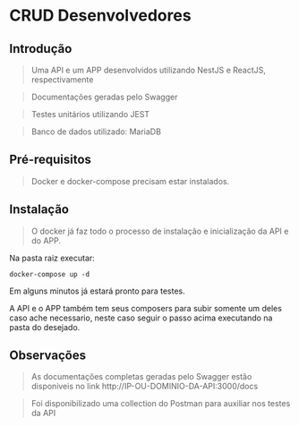 # CRUD Desenvolvedores

## Introdução

> Uma API e um APP desenvolvidos utilizando NestJS e ReactJS, respectivamente

> Documentações geradas pelo Swagger

> Testes unitários utilizando JEST

> Banco de dados utilizado: MariaDB

## Pré-requisitos

> Docker e docker-compose precisam estar instalados.

## Instalação

> O docker já faz todo o processo de instalação e inicialização da API e do APP.

Na pasta raiz executar:

```
docker-compose up -d
```

Em alguns minutos já estará pronto para testes.

A API e o APP também tem seus composers para subir somente um deles caso ache necessario, neste caso seguir o passo acima  executando na pasta do desejado.

## Observações

> As documentações completas geradas pelo Swagger estão disponiveis no link http://IP-OU-DOMINIO-DA-API:3000/docs

> Foi disponibilizado uma collection do Postman para auxiliar nos testes da API

